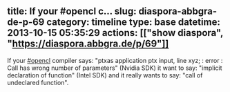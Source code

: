 title: If your #opencl c...
slug: diaspora-abbgra-de-p-69
category: timeline
type: base
datetime: 2013-10-15 05:35:29
actions: [["show diaspora", "https://diaspora.abbgra.de/p/69"]]
---
If your [#opencl](/tags/opencl) compiler says: "ptxas application ptx input,
line xyz; : error : Call has wrong number of parameters" (Nvidia SDK) it want
to say: "implicit declaration of function" (Intel SDK) and it really wants to
say: "call of undeclared function".


